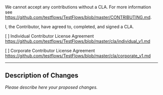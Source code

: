 We cannot accept any contributions without a CLA. For more information 
see https://github.com/testflows/TestFlows/blob/master/CONTRIBUTING.md.

I, the Contributor, have agreed to, completed, and signed a CLA.

[ ] Individual Contributor License Agreement
    https://github.com/testflows/TestFlows/blob/master/cla/individual_v1.md

[ ] Corporate Contributor License Agreement
    https://github.com/testflows/TestFlows/blob/master/cla/corporate_v1.md

---

## Description of Changes

*Please describe here your proposed changes.*
